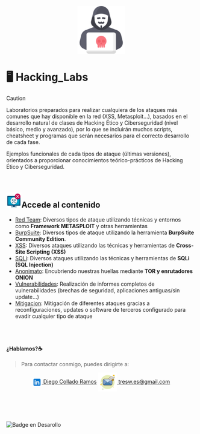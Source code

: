 <p align="center">
<picture>
  <source media="(prefers-color-scheme: dark)" srcset="/images/lab.png">
  <source media="(prefers-color-scheme: light)" srcset="/images/lab.png">
  <img alt="Hacking_Labs, más allá de la Ciberseguridad" src="/images/lab.png" width="25%">
</picture>
</p>

# :desktop_computer:	Hacking_Labs 

> [!CAUTION]
> Laboratorios preparados para realizar cualquiera de los ataques más comunes que hay disponible en la red (XSS, Metasploit...), basados en el desarrollo natural de clases de Hacking Ético y Ciberseguridad (nivel básico, medio y avanzado), por lo que se incluirán muchos scripts, cheatsheet y programas que serán necesarios para el correcto desarrollo de cada fase.

Ejemplos funcionales de cada tipos de ataque (últimas versiones), orientados a proporcionar conocimientos teórico-prácticos de Hacking Ético y Ciberseguridad.

<br>

## <img alt="Hacking_Labs, más allá de la Ciberseguridad" src="/images/mal.png" width="8%">Accede al contenido 

- [Red Team](Red_Team): Diversos tipos de ataque utilizando técnicas y entornos como <b>Framework METASPLOIT</b> y otras herramientas
- [BurpSuite](BurpSuite): Diversos tipos de ataque utilizando la herramienta <b>BurpSuite Community Edition</b>.
- [XSS](XSS): Diversos ataques utilizando las técnicas y herramientas de <b>Cross-Site Scripting (XSS)</b>
- [SQLi](SQLi): Diversos ataques utilizando las técnicas y herramientas de <b>SQLi (SQL Injection)</b>
- [Anonimato](Anonimato): Encubriendo nuestras huellas mediante <b>TOR y enrutadores ONION</b>
- [Vulnerabilidades](Vulnerabilidades): Realización de informes completos de vulnerabilidades (brechas de seguridad, aplicaciones antiguas/sin update...)
- [Mitigacion](Mitigacion): Mitigación de diferentes ataques gracias a reconfiguraciones, updates o software de terceros configurado para evadir cualquier tipo de ataque

<br>
<br>

#### ¿Hablamos?☕️
> Para contactar conmigo, puedes dirigirte a: 

<p align="center">
<a href="https://linkedin.com/in/3wdiegocollado/" target="blank"><img align="center" src="images/linkedin.png" alt="Diego Collado Ramos"/> Diego Collado Ramos</a>        <a href="mailto:tresw.es@gmail.com " target="blank"><img align="center" src="images/email.png" alt="LinkedIn Diego Collado Ramos"/> tresw.es@gmail.com</a>
</p>

<br>
<br>
<br>

![Badge en Desarollo](https://img.shields.io/badge/STATUS-EN%20CONSTANTE%20DESAROLLO-green)